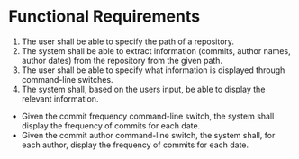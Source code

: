 # Functional Requirements

1. The user shall be able to specify the path of a repository.
2. The system shall be able to extract information (commits, author names, author dates) from the repository from the given path.
3. The user shall be able to specify what information is displayed through command-line switches.
4. The system shall, based on the users input, be able to display the relevant information.
  - Given the commit frequency command-line switch, the system shall display the frequency of commits for each date.
  - Given the commit author command-line switch, the system shall, for each author, display the frequency of commits for each date.
